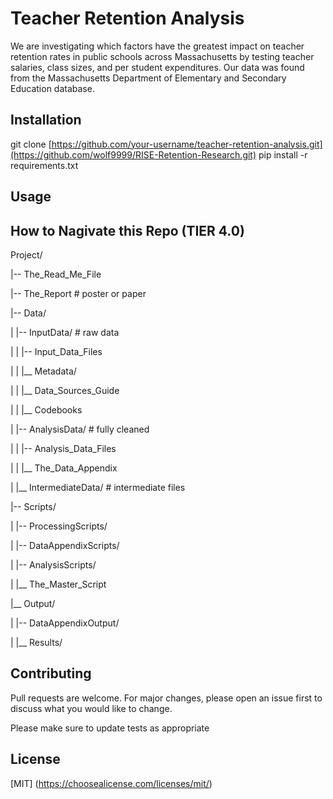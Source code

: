 # Teacher Retention Analysis
We are investigating which factors have the greatest impact on teacher retention rates in public schools across Massachusetts by testing teacher salaries, class sizes, and per student expenditures. Our data was found from the Massachusetts Department of Elementary and Secondary Education database.

## Installation
git clone [https://github.com/your-username/teacher-retention-analysis.git](https://github.com/wolf9999/RISE-Retention-Research.git)
pip install -r requirements.txt

## Usage

## How to Nagivate this Repo (TIER 4.0)
Project/

|-- The_Read_Me_File

|-- The_Report       # poster or paper

|-- Data/

|   |-- InputData/          # raw data

|   |   |-- Input_Data_Files

|   |   |__ Metadata/

|   |       |__ Data_Sources_Guide

|   |       |__ Codebooks

|   |-- AnalysisData/           # fully cleaned

|   |   |-- Analysis_Data_Files

|   |   |__ The_Data_Appendix

|   |__ IntermediateData/          # intermediate files

|-- Scripts/

|   |-- ProcessingScripts/

|   |-- DataAppendixScripts/

|   |-- AnalysisScripts/

|   |__ The_Master_Script

|__ Output/

|   |-- DataAppendixOutput/

|   |__ Results/


## Contributing
Pull requests are welcome. For major changes, please open an issue first to discuss what you would like to change.

Please make sure to update tests as appropriate

## License
[MIT] (https://choosealicense.com/licenses/mit/)







